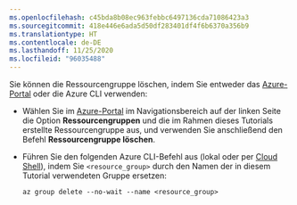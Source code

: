 ```yaml
---
ms.openlocfilehash: c45bda8b08ec963febbc6497136cda71086423a3
ms.sourcegitcommit: 418e446e6ada5d50df283401df4f6b6370a356b9
ms.translationtype: HT
ms.contentlocale: de-DE
ms.lasthandoff: 11/25/2020
ms.locfileid: "96035488"
---
```

Sie können die Ressourcengruppe löschen, indem Sie entweder das [Azure-Portal](https://portal.azure.com) oder die Azure CLI verwenden:

- Wählen Sie im [Azure-Portal](https://portal.azure.com) im Navigationsbereich auf der linken Seite die Option **Ressourcengruppen** und die im Rahmen dieses Tutorials erstellte Ressourcengruppe aus, und verwenden Sie anschließend den Befehl **Ressourcengruppe löschen**.

- Führen Sie den folgenden Azure CLI-Befehl aus (lokal oder per [Cloud Shell](/azure/cloud-shell/overview)), indem Sie `<resource_group>` durch den Namen der in diesem Tutorial verwendeten Gruppe ersetzen:

    ```azurecli
    az group delete --no-wait --name <resource_group>
    ```
